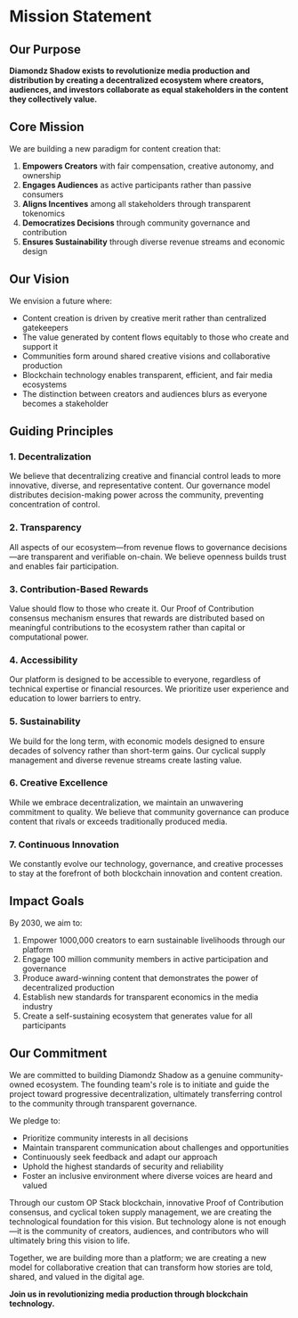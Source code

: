 # Mission Statement

## Our Purpose

**Diamondz Shadow exists to revolutionize media production and distribution by creating a decentralized ecosystem where creators, audiences, and investors collaborate as equal stakeholders in the content they collectively value.**

## Core Mission

We are building a new paradigm for content creation that:

1. **Empowers Creators** with fair compensation, creative autonomy, and ownership
2. **Engages Audiences** as active participants rather than passive consumers
3. **Aligns Incentives** among all stakeholders through transparent tokenomics
4. **Democratizes Decisions** through community governance and contribution
5. **Ensures Sustainability** through diverse revenue streams and economic design

## Our Vision

We envision a future where:

- Content creation is driven by creative merit rather than centralized gatekeepers
- The value generated by content flows equitably to those who create and support it
- Communities form around shared creative visions and collaborative production
- Blockchain technology enables transparent, efficient, and fair media ecosystems
- The distinction between creators and audiences blurs as everyone becomes a stakeholder

## Guiding Principles

### 1. Decentralization

We believe that decentralizing creative and financial control leads to more innovative, diverse, and representative content. Our governance model distributes decision-making power across the community, preventing concentration of control.

### 2. Transparency

All aspects of our ecosystem—from revenue flows to governance decisions—are transparent and verifiable on-chain. We believe openness builds trust and enables fair participation.

### 3. Contribution-Based Rewards

Value should flow to those who create it. Our Proof of Contribution consensus mechanism ensures that rewards are distributed based on meaningful contributions to the ecosystem rather than capital or computational power.

### 4. Accessibility

Our platform is designed to be accessible to everyone, regardless of technical expertise or financial resources. We prioritize user experience and education to lower barriers to entry.

### 5. Sustainability

We build for the long term, with economic models designed to ensure decades of solvency rather than short-term gains. Our cyclical supply management and diverse revenue streams create lasting value.

### 6. Creative Excellence

While we embrace decentralization, we maintain an unwavering commitment to quality. We believe that community governance can produce content that rivals or exceeds traditionally produced media.

### 7. Continuous Innovation

We constantly evolve our technology, governance, and creative processes to stay at the forefront of both blockchain innovation and content creation.

## Impact Goals

By 2030, we aim to:

1. Empower 1000,000 creators to earn sustainable livelihoods through our platform
2. Engage 100 million community members in active participation and governance
3. Produce award-winning content that demonstrates the power of decentralized production
4. Establish new standards for transparent economics in the media industry
5. Create a self-sustaining ecosystem that generates value for all participants

## Our Commitment

We are committed to building Diamondz Shadow as a genuine community-owned ecosystem. The founding team's role is to initiate and guide the project toward progressive decentralization, ultimately transferring control to the community through transparent governance.

We pledge to:

- Prioritize community interests in all decisions
- Maintain transparent communication about challenges and opportunities
- Continuously seek feedback and adapt our approach
- Uphold the highest standards of security and reliability
- Foster an inclusive environment where diverse voices are heard and valued

Through our custom OP Stack blockchain, innovative Proof of Contribution consensus, and cyclical token supply management, we are creating the technological foundation for this vision. But technology alone is not enough—it is the community of creators, audiences, and contributors who will ultimately bring this vision to life.

Together, we are building more than a platform; we are creating a new model for collaborative creation that can transform how stories are told, shared, and valued in the digital age.

**Join us in revolutionizing media production through blockchain technology.**

